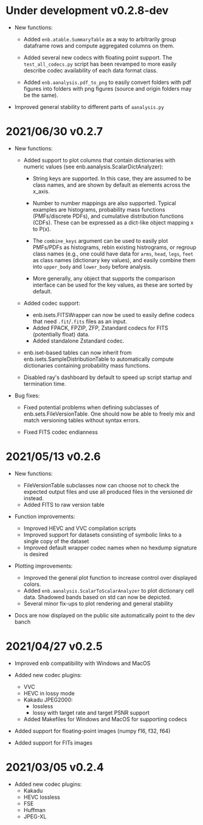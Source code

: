 # Under development v0.2.8-dev

* New functions:
  
  - Added `enb.atable.SummaryTable` as a way to arbitrarily group dataframe rows and compute aggregated columns
    on them.
    
  - Added several new codecs with floating point support. The `test_all_codecs.py` script has been revamped to 
    more easily describe codec availability of each data format class.
    
  - Added `enb.aanalysis.pdf_to_png` to easily convert folders with pdf figures into folders with png figures
    (source and origin folders may be the same).

* Improved general stability to different parts of `aanalysis.py`

# 2021/06/30 v0.2.7

* New functions:
  
  * Added support to plot columns that contain dictionaries with numeric values (see enb.aanalysis.ScalarDictAnalyzer): 
    
    - String keys are supported. In this case, they are assumed to be class names, and are shown by default 
      as elements across the x_axis.
      
    - Number to number mappings are also supported. Typical examples are 
      histograms, probability mass functions (PMFs/discrete PDFs), and cumulative distribution functions (CDFs). 
      These can be expressed as a dict-like object mapping x to P(x). 
      
    - The `combine_keys` argument can be used to easily plot PMFs/PDFs as histograms, rebin existing histrograms,
      or regroup class names (e.g., one could have data for `arms`, `head`, `legs`, `feet` 
      as class names (dictionary key values), and easily combine them into `upper_body` and `lower_body` before
      analysis.
      
    - More generally, any object that supports the comparison interface can be used for the key values, as these
      are sorted by default.
      
  * Added codec support:
      - enb.isets.FITSWrapper can now be used to easily define codecs that need `.fit`/`.fits` files as an input.
      - Added FPACK, FPZIP, ZFP, Zstandard codecs for FITS (potentially float) data.
      - Added standalone Zstandard codec.
  
  * enb.iset-based tables can now inherit from enb.isets.SampleDistributionTable to automatically compute dictionaries
    containing probability mass functions.
    
  * Disabled ray's dashboard by default to speed up script startup and termination time.
    
* Bug fixes:
      
  - Fixed potential problems when defining subclasses of enb.sets.FileVersionTable. One should now be able to freely
    mix and match versioning tables without syntax errors.
    
  - Fixed FITS codec endianness
  

# 2021/05/13 v0.2.6

* New functions:
  
  - FileVersionTable subclasses now can choose not to check the expected output files and use all produced
    files in the versioned dir instead.
  - Added FITS to raw version table
  
* Function improvements:
  
  - Improved HEVC and VVC compilation scripts
  - Improved support for datasets consisting of symbolic links to a single copy of the dataset
  - Improved default wrapper codec names when no hexdump signature is desired
  
* Plotting improvements:
  
  - Improved the general plot function to increase control over displayed colors.
  - Added `enb.aanalysis.ScalarToScalarAnalyzer` to plot dictionary cell data. Shadowed bands based on std can now be depicted.
  - Several minor fix-ups to plot rendering and general stability

* Docs are now displayed on the public site automatically point to the dev banch

# 2021/04/27 v0.2.5

- Improved enb compatibility with Windows and MacOS

- Added new codec plugins:
    * VVC
    * HEVC in lossy mode
    * Kakadu JPEG2000:
        - lossless
        - lossy with target rate and target PSNR support
    * Added Makefiles for Windows and MacOS for supporting codecs
    
- Added support for floating-point images (numpy f16, f32, f64)
- Added support for FITs images

# 2021/03/05 v0.2.4

- Added new codec plugins:
    * Kakadu
    * HEVC lossless
    * FSE
    * Huffman
    * JPEG-XL
